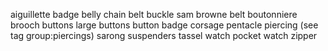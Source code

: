 aiguillette
badge
belly chain
belt
buckle
sam browne belt
boutonniere
brooch
buttons
large buttons
button badge
corsage
pentacle
piercing (see tag group:piercings)
sarong
suspenders
tassel
watch
pocket watch
zipper

